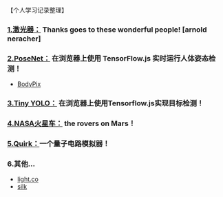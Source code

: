 <br>
【个人学习记录整理】

### [1.激光器：](https://qumoptly.github.io/laser/) Thanks goes to these wonderful people! [arnold neracher]
### [2.PoseNet：](https://qumoptly.github.io/posenet/) 在浏览器上使用 TensorFlow.js 实时运行人体姿态检测！ 

* [BodyPix](https://qumoptly.github.io/body-pix/) 

### [3.Tiny YOLO：](https://qumoptly.github.io/tfjs-yolo-tiny/) 在浏览器上使用Tensorflow.js实现目标检测！ 
### [4.NASA火星车：](https://github.com/nasa-jpl/open-source-rover) the rovers on Mars！ 
### [5.Quirk：](https://qumoptly.github.io/quirk/)一个量子电路模拟器！
### 6.其他...

* [light.co](https://qumoptly.github.io/light.co/)
* [silk](https://qumoptly.github.io/silk/)
